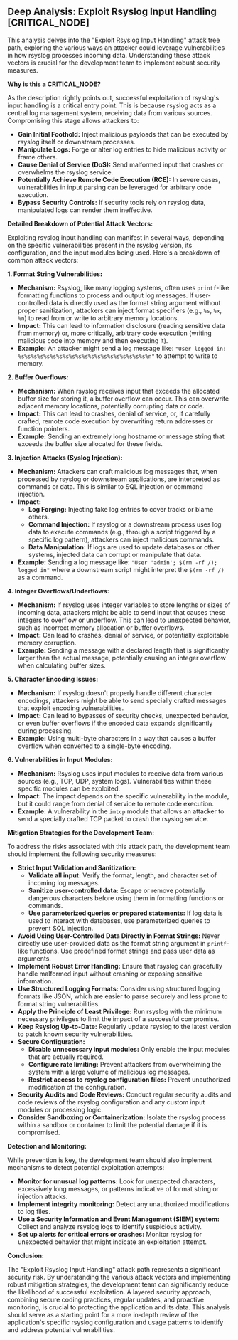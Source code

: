 ## Deep Analysis: Exploit Rsyslog Input Handling [CRITICAL_NODE]

This analysis delves into the "Exploit Rsyslog Input Handling" attack tree path, exploring the various ways an attacker could leverage vulnerabilities in how rsyslog processes incoming data. Understanding these attack vectors is crucial for the development team to implement robust security measures.

**Why is this a CRITICAL_NODE?**

As the description rightly points out, successful exploitation of rsyslog's input handling is a critical entry point. This is because rsyslog acts as a central log management system, receiving data from various sources. Compromising this stage allows attackers to:

* **Gain Initial Foothold:**  Inject malicious payloads that can be executed by rsyslog itself or downstream processes.
* **Manipulate Logs:**  Forge or alter log entries to hide malicious activity or frame others.
* **Cause Denial of Service (DoS):**  Send malformed input that crashes or overwhelms the rsyslog service.
* **Potentially Achieve Remote Code Execution (RCE):** In severe cases, vulnerabilities in input parsing can be leveraged for arbitrary code execution.
* **Bypass Security Controls:**  If security tools rely on rsyslog data, manipulated logs can render them ineffective.

**Detailed Breakdown of Potential Attack Vectors:**

Exploiting rsyslog input handling can manifest in several ways, depending on the specific vulnerabilities present in the rsyslog version, its configuration, and the input modules being used. Here's a breakdown of common attack vectors:

**1. Format String Vulnerabilities:**

* **Mechanism:** Rsyslog, like many logging systems, often uses `printf`-like formatting functions to process and output log messages. If user-controlled data is directly used as the format string argument without proper sanitization, attackers can inject format specifiers (e.g., `%s`, `%x`, `%n`) to read from or write to arbitrary memory locations.
* **Impact:** This can lead to information disclosure (reading sensitive data from memory) or, more critically, arbitrary code execution (writing malicious code into memory and then executing it).
* **Example:** An attacker might send a log message like: `"User logged in: %s%s%s%s%s%s%s%s%s%s%s%s%s%s%s%s%s%s%s%s%n"`  to attempt to write to memory.

**2. Buffer Overflows:**

* **Mechanism:** When rsyslog receives input that exceeds the allocated buffer size for storing it, a buffer overflow can occur. This can overwrite adjacent memory locations, potentially corrupting data or code.
* **Impact:**  This can lead to crashes, denial of service, or, if carefully crafted, remote code execution by overwriting return addresses or function pointers.
* **Example:** Sending an extremely long hostname or message string that exceeds the buffer size allocated for these fields.

**3. Injection Attacks (Syslog Injection):**

* **Mechanism:** Attackers can craft malicious log messages that, when processed by rsyslog or downstream applications, are interpreted as commands or data. This is similar to SQL injection or command injection.
* **Impact:**
    * **Log Forging:** Injecting fake log entries to cover tracks or blame others.
    * **Command Injection:** If rsyslog or a downstream process uses log data to execute commands (e.g., through a script triggered by a specific log pattern), attackers can inject malicious commands.
    * **Data Manipulation:** If logs are used to update databases or other systems, injected data can corrupt or manipulate that data.
* **Example:** Sending a log message like: `"User 'admin'; $(rm -rf /); logged in"` where a downstream script might interpret the `$(rm -rf /)` as a command.

**4. Integer Overflows/Underflows:**

* **Mechanism:**  If rsyslog uses integer variables to store lengths or sizes of incoming data, attackers might be able to send input that causes these integers to overflow or underflow. This can lead to unexpected behavior, such as incorrect memory allocation or buffer overflows.
* **Impact:**  Can lead to crashes, denial of service, or potentially exploitable memory corruption.
* **Example:** Sending a message with a declared length that is significantly larger than the actual message, potentially causing an integer overflow when calculating buffer sizes.

**5. Character Encoding Issues:**

* **Mechanism:**  If rsyslog doesn't properly handle different character encodings, attackers might be able to send specially crafted messages that exploit encoding vulnerabilities.
* **Impact:**  Can lead to bypasses of security checks, unexpected behavior, or even buffer overflows if the encoded data expands significantly during processing.
* **Example:** Using multi-byte characters in a way that causes a buffer overflow when converted to a single-byte encoding.

**6. Vulnerabilities in Input Modules:**

* **Mechanism:** Rsyslog uses input modules to receive data from various sources (e.g., TCP, UDP, system logs). Vulnerabilities within these specific modules can be exploited.
* **Impact:**  The impact depends on the specific vulnerability in the module, but it could range from denial of service to remote code execution.
* **Example:** A vulnerability in the `imtcp` module that allows an attacker to send a specially crafted TCP packet to crash the rsyslog service.

**Mitigation Strategies for the Development Team:**

To address the risks associated with this attack path, the development team should implement the following security measures:

* **Strict Input Validation and Sanitization:**
    * **Validate all input:**  Verify the format, length, and character set of incoming log messages.
    * **Sanitize user-controlled data:**  Escape or remove potentially dangerous characters before using them in formatting functions or commands.
    * **Use parameterized queries or prepared statements:**  If log data is used to interact with databases, use parameterized queries to prevent SQL injection.
* **Avoid Using User-Controlled Data Directly in Format Strings:**  Never directly use user-provided data as the format string argument in `printf`-like functions. Use predefined format strings and pass user data as arguments.
* **Implement Robust Error Handling:**  Ensure that rsyslog can gracefully handle malformed input without crashing or exposing sensitive information.
* **Use Structured Logging Formats:**  Consider using structured logging formats like JSON, which are easier to parse securely and less prone to format string vulnerabilities.
* **Apply the Principle of Least Privilege:**  Run rsyslog with the minimum necessary privileges to limit the impact of a successful compromise.
* **Keep Rsyslog Up-to-Date:**  Regularly update rsyslog to the latest version to patch known security vulnerabilities.
* **Secure Configuration:**
    * **Disable unnecessary input modules:** Only enable the input modules that are actually required.
    * **Configure rate limiting:** Prevent attackers from overwhelming the system with a large volume of malicious log messages.
    * **Restrict access to rsyslog configuration files:** Prevent unauthorized modification of the configuration.
* **Security Audits and Code Reviews:**  Conduct regular security audits and code reviews of the rsyslog configuration and any custom input modules or processing logic.
* **Consider Sandboxing or Containerization:**  Isolate the rsyslog process within a sandbox or container to limit the potential damage if it is compromised.

**Detection and Monitoring:**

While prevention is key, the development team should also implement mechanisms to detect potential exploitation attempts:

* **Monitor for unusual log patterns:**  Look for unexpected characters, excessively long messages, or patterns indicative of format string or injection attacks.
* **Implement integrity monitoring:**  Detect any unauthorized modifications to log files.
* **Use a Security Information and Event Management (SIEM) system:**  Collect and analyze rsyslog logs to identify suspicious activity.
* **Set up alerts for critical errors or crashes:**  Monitor rsyslog for unexpected behavior that might indicate an exploitation attempt.

**Conclusion:**

The "Exploit Rsyslog Input Handling" attack path represents a significant security risk. By understanding the various attack vectors and implementing robust mitigation strategies, the development team can significantly reduce the likelihood of successful exploitation. A layered security approach, combining secure coding practices, regular updates, and proactive monitoring, is crucial to protecting the application and its data. This analysis should serve as a starting point for a more in-depth review of the application's specific rsyslog configuration and usage patterns to identify and address potential vulnerabilities.
